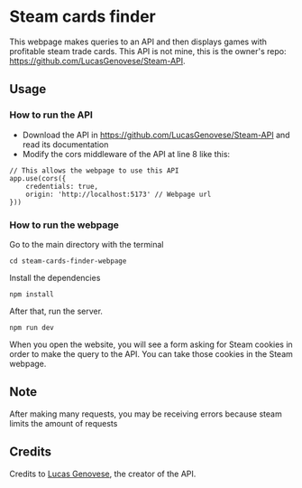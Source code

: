 # Steam cards finder 
This webpage makes queries to an API and then displays games with profitable steam trade cards. This API is not mine, this is the owner's repo: https://github.com/LucasGenovese/Steam-API.

## Usage
### How to run the API
- Download the API in https://github.com/LucasGenovese/Steam-API and read its documentation
- Modify the cors middleware of the API at line 8 like this: 
```
// This allows the webpage to use this API
app.use(cors({
    credentials: true,
    origin: 'http://localhost:5173' // Webpage url
}))
```

### How to run the webpage
Go to the main directory with the terminal
```
cd steam-cards-finder-webpage
```
Install the dependencies
```
npm install
```
After that, run the server.
```
npm run dev
```
When you open the website, you will see a form asking for Steam cookies in order to make the query to the API. You can take those cookies in the Steam webpage.

## Note
After making many requests, you may be receiving errors because steam limits the amount of requests

## Credits
Credits to <a href="https://github.com/LucasGenovese" target="_blank">Lucas Genovese</a>, the creator of the API.
